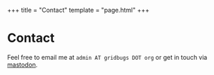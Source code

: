 +++
title = "Contact"
template = "page.html"
+++

# Contact

Feel free to email me at `admin AT gridbugs DOT org` or get in touch via [mastodon](https://hachyderm.io/@gridbugs).
